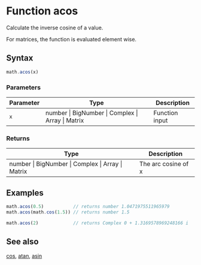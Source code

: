 <!-- Note: This file is automatically generated from source code comments. Changes made in this file will be overridden. -->

# Function acos

Calculate the inverse cosine of a value.

For matrices, the function is evaluated element wise.


## Syntax

```js
math.acos(x)
```

### Parameters

Parameter | Type | Description
--------- | ---- | -----------
`x` | number &#124; BigNumber &#124; Complex &#124; Array &#124; Matrix | Function input

### Returns

Type | Description
---- | -----------
number &#124; BigNumber &#124; Complex &#124; Array &#124; Matrix | The arc cosine of x


## Examples

```js
math.acos(0.5)           // returns number 1.0471975511965979
math.acos(math.cos(1.5)) // returns number 1.5

math.acos(2)             // returns Complex 0 + 1.3169578969248166 i
```


## See also

[cos](cos.md),
[atan](atan.md),
[asin](asin.md)
